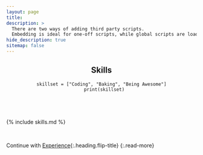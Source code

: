 ```yaml
---
layout: page
title: 
description: >
  There are two ways of adding third party scripts.
  Embedding is ideal for one-off scripts, while global scripts are loaded on every page.
hide_description: true
sitemap: false
---
```


<div markdown="0">
  <article class="page" role="article">
  <header>
    <div class ="row_project">
      <div class="column_code3">
        <h1 class="post-title flip-project-title"> Skills</h1>
      </div>
      <div class="column_code4">
          <div class="language-python highlighter-rouge"><div class="highlight"><pre class="highlight"><code><span class="n">skillset</span> <span class="o">=</span> <span class="p">[</span><span class="s">"Coding"</span><span class="p">,</span> <span class="s">"Baking"</span><span class="p">,</span> <span class="s">"Being Awesome"</span><span class="p">]</span>
  <span class="k">print</span><span class="p">(</span><span class="n">skillset</span><span class="p">)</span>
  </code></pre></div></div>
      </div>
    </div>
  </header>
  </article>
</div>

<!-- ## SkillSet

```python
skillset = ["Coding", "Baking", "Being"]
print(skillset)
``` -->

<!-- ```cpp
L.insert(iterator, num_of_elements, element);
``` -->

<!-- Backend -->
<!-- ```js
let array = calendars.map(item => item.id);
``` -->

<!-- Frontend -->

<!-- ```js
<FlatList
        data={[{key: 'Skills'}]} />
``` -->

{% include skills.md %}

&nbsp;
&nbsp;
&nbsp;

Continue with [Experience](experience.md){:.heading.flip-title}
{:.read-more}
